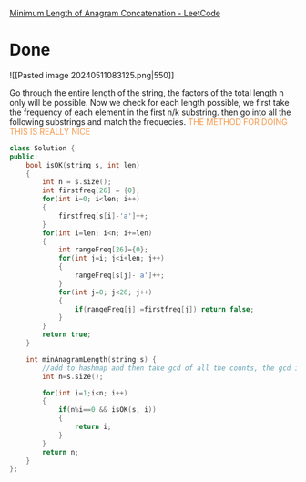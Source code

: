 [Minimum Length of Anagram Concatenation - LeetCode](https://leetcode.com/contest/weekly-contest-396/problems/minimum-length-of-anagram-concatenation/description/)
# Done
![[Pasted image 20240511083125.png|550]]

Go through the entire length of the string, the factors of the total length n only will be possible.
Now we check for each length possible, we first  take the frequency of each element in the first n/k substring. then go into all the following substrings and match the frequecies.
<font color="#f79646">THE METHOD FOR DOING THIS IS REALLY NICE</font>

```C++
class Solution {
public:
    bool isOK(string s, int len)
    {
        int n = s.size();
        int firstfreq[26] = {0};
        for(int i=0; i<len; i++)
        {
            firstfreq[s[i]-'a']++;
        }
        for(int i=len; i<n; i+=len)
        {
            int rangeFreq[26]={0};
            for(int j=i; j<i+len; j++)
            {
                rangeFreq[s[j]-'a']++;
            }
            for(int j=0; j<26; j++)
            {
                if(rangeFreq[j]!=firstfreq[j]) return false;
            }
        }
        return true;
    }

    int minAnagramLength(string s) {
        //add to hashmap and then take gcd of all the counts, the gcd is the number of ttimes t is repeated.
        int n=s.size();

        for(int i=1;i<n; i++)
        {
            if(n%i==0 && isOK(s, i))
            {
                return i;
            }
        }
        return n;
    }
};
```